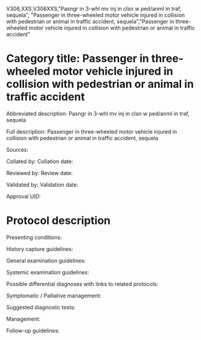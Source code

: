 V306,XXS,V306XXS,"Pasngr in 3-whl mv inj in clsn w ped/anml in traf, sequela", "Passenger in three-wheeled motor vehicle injured in collision with pedestrian or animal in traffic accident, sequela","Passenger in three-wheeled motor vehicle injured in collision with pedestrian or animal in traffic accident"
# Category title: Passenger in three-wheeled motor vehicle injured in collision with pedestrian or animal in traffic accident

Abbreviated description: Pasngr in 3-whl mv inj in clsn w ped/anml in traf, sequela

Full description: Passenger in three-wheeled motor vehicle injured in collision with pedestrian or animal in traffic accident, sequela

Sources:

Collated by:
Collation date:

Reviewed by:
Review date:

Validated by:
Validation date:

Approval UID:

# Protocol description

Presenting conditions:

History capture guidelines:

General examination guidelines:

Systemic examination guidelines:

Possible differential diagnoses with links to related protocols:

Symptomatic / Palliative management:

Suggested diagnostic tests:

Management:

Follow-up guidelines:
